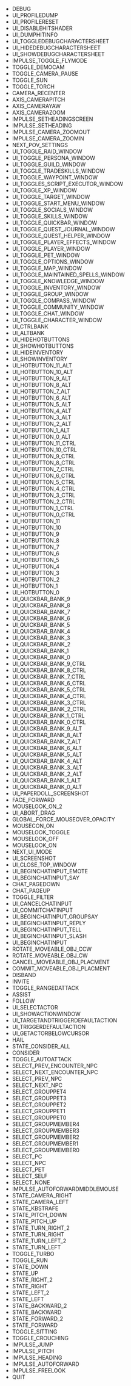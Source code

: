 - DEBUG
- UI_PROFILEDUMP
- UI_PROFILERESET
- UI_DISABLEHITSHADER
- UI_DUMPHITINFO
- UI_TOGGLEDEBUGCHARACTERSHEET
- UI_HIDEDEBUGCHARACTERSHEET
- UI_SHOWDEBUGCHARACTERSHEET
- IMPULSE_TOGGLE_FLYMODE
- TOGGLE_DEMOCAM
- TOGGLE_CAMERA_PAUSE
- TOGGLE_SUN
- TOGGLE_TORCH
- CAMERA_RECENTER
- AXIS_CAMERAPITCH
- AXIS_CAMERAYAW
- AXIS_CAMERAZOOM
- IMPULSE_SETHEADINGSCREEN
- IMPULSE_SETHEADING
- IMPULSE_CAMERA_ZOOMOUT
- IMPULSE_CAMERA_ZOOMIN
- NEXT_POV_SETTINGS
- UI_TOGGLE_RAID_WINDOW
- UI_TOGGLE_PERSONA_WINDOW
- UI_TOGGLE_GUILD_WINDOW
- UI_TOGGLE_TRADESKILLS_WINDOW
- UI_TOGGLE_WAYPOINT_WINDOW
- UI_TOGGLES_SCRIPT_EXECUTOR_WINDOW
- UI_TOGGLE_XP_WINDOW
- UI_TOGGLE_TARGET_WINDOW
- UI_TOGGLE_START_MENU_WINDOW
- UI_TOGGLE_SOCIALS_WINDOW
- UI_TOGGLE_SKILLS_WINDOW
- UI_TOGGLE_QUICKBAR_WINDOW
- UI_TOGGLE_QUEST_JOURNAL_WINDOW
- UI_TOGGLE_QUEST_HELPER_WINDOW
- UI_TOGGLE_PLAYER_EFFECTS_WINDOW
- UI_TOGGLE_PLAYER_WINDOW
- UI_TOGGLE_PET_WINDOW
- UI_TOGGLE_OPTIONS_WINDOW
- UI_TOGGLE_MAP_WINDOW
- UI_TOGGLE_MAINTAINED_SPELLS_WINDOW
- UI_TOGGLE_KNOWLEDGE_WINDOW
- UI_TOGGLE_INVENTORY_WINDOW
- UI_TOGGLE_GROUP_WINDOW
- UI_TOGGLE_COMPASS_WINDOW
- UI_TOGGLE_COMMUNITY_WINDOW
- UI_TOGGLE_CHAT_WINDOW
- UI_TOGGLE_CHARACTER_WINDOW
- UI_CTRLBANK
- UI_ALTBANK
- UI_HIDEHOTBUTTONS
- UI_SHOWHOTBUTTONS
- UI_HIDEINVENTORY
- UI_SHOWINVENTORY
- UI_HOTBUTTON_11_ALT
- UI_HOTBUTTON_10_ALT
- UI_HOTBUTTON_9_ALT
- UI_HOTBUTTON_8_ALT
- UI_HOTBUTTON_7_ALT
- UI_HOTBUTTON_6_ALT
- UI_HOTBUTTON_5_ALT
- UI_HOTBUTTON_4_ALT
- UI_HOTBUTTON_3_ALT
- UI_HOTBUTTON_2_ALT
- UI_HOTBUTTON_1_ALT
- UI_HOTBUTTON_0_ALT
- UI_HOTBUTTON_11_CTRL
- UI_HOTBUTTON_10_CTRL
- UI_HOTBUTTON_9_CTRL
- UI_HOTBUTTON_8_CTRL
- UI_HOTBUTTON_7_CTRL
- UI_HOTBUTTON_6_CTRL
- UI_HOTBUTTON_5_CTRL
- UI_HOTBUTTON_4_CTRL
- UI_HOTBUTTON_3_CTRL
- UI_HOTBUTTON_2_CTRL
- UI_HOTBUTTON_1_CTRL
- UI_HOTBUTTON_0_CTRL
- UI_HOTBUTTON_11
- UI_HOTBUTTON_10
- UI_HOTBUTTON_9
- UI_HOTBUTTON_8
- UI_HOTBUTTON_7
- UI_HOTBUTTON_6
- UI_HOTBUTTON_5
- UI_HOTBUTTON_4
- UI_HOTBUTTON_3
- UI_HOTBUTTON_2
- UI_HOTBUTTON_1
- UI_HOTBUTTON_0
- UI_QUICKBAR_BANK_9
- UI_QUICKBAR_BANK_8
- UI_QUICKBAR_BANK_7
- UI_QUICKBAR_BANK_6
- UI_QUICKBAR_BANK_5
- UI_QUICKBAR_BANK_4
- UI_QUICKBAR_BANK_3
- UI_QUICKBAR_BANK_2
- UI_QUICKBAR_BANK_1
- UI_QUICKBAR_BANK_0
- UI_QUICKBAR_BANK_9_CTRL
- UI_QUICKBAR_BANK_8_CTRL
- UI_QUICKBAR_BANK_7_CTRL
- UI_QUICKBAR_BANK_6_CTRL
- UI_QUICKBAR_BANK_5_CTRL
- UI_QUICKBAR_BANK_4_CTRL
- UI_QUICKBAR_BANK_3_CTRL
- UI_QUICKBAR_BANK_2_CTRL
- UI_QUICKBAR_BANK_1_CTRL
- UI_QUICKBAR_BANK_0_CTRL
- UI_QUICKBAR_BANK_9_ALT
- UI_QUICKBAR_BANK_8_ALT
- UI_QUICKBAR_BANK_7_ALT
- UI_QUICKBAR_BANK_6_ALT
- UI_QUICKBAR_BANK_5_ALT
- UI_QUICKBAR_BANK_4_ALT
- UI_QUICKBAR_BANK_3_ALT
- UI_QUICKBAR_BANK_2_ALT
- UI_QUICKBAR_BANK_1_ALT
- UI_QUICKBAR_BANK_0_ALT
- UI_PAPERDOLL_SCREENSHOT
- FACE_FORWARD
- MOUSELOOK_ON_2
- UI_ABORT_DRAG
- GLOBAL_FORCE_MOUSEOVER_OPACITY
- MOUSECON_ON
- MOUSELOOK_TOGGLE
- MOUSELOOK_OFF
- MOUSELOOK_ON
- NEXT_UI_MODE
- UI_SCREENSHOT
- UI_CLOSE_TOP_WINDOW
- UI_BEGINCHATINPUT_EMOTE
- UI_BEGINCHATINPUT_SAY
- CHAT_PAGEDOWN
- CHAT_PAGEUP
- TOGGLE_FILTER
- UI_CANCELCHATINPUT
- UI_COMMITCHATINPUT
- UI_BEGINCHATINPUT_GROUPSAY
- UI_BEGINCHATINPUT_REPLY
- UI_BEGINCHATINPUT_TELL
- UI_BEGINCHATINPUT_SLASH
- UI_BEGINCHATINPUT
- ROTATE_MOVEABLE_OBJ_CCW
- ROTATE_MOVEABLE_OBJ_CW
- CANCEL_MOVEABLE_OBJ_PLACMENT
- COMMIT_MOVEABLE_OBJ_PLACMENT
- DISBAND
- INVITE
- TOGGLE_RANGEDATTACK
- ASSIST
- FOLLOW
- UI_SELECTACTOR
- UI_SHOWACTIONWINDOW
- UI_TARGETANDTRIGGERDEFAULTACTION
- UI_TRIGGERDEFAULTACTION
- UI_GETACTORBELOWCURSOR
- HAIL
- STATE_CONSIDER_ALL
- CONSIDER
- TOGGLE_AUTOATTACK
- SELECT_PREV_ENCOUNTER_NPC
- SELECT_NEXT_ENCOUNTER_NPC
- SELECT_PREV_NPC
- SELECT_NEXT_NPC
- SELECT_GROUPPET4
- SELECT_GROUPPET3
- SELECT_GROUPPET2
- SELECT_GROUPPET1
- SELECT_GROUPPET0
- SELECT_GROUPMEMBER4
- SELECT_GROUPMEMBER3
- SELECT_GROUPMEMBER2
- SELECT_GROUPMEMBER1
- SELECT_GROUPMEMBER0
- SELECT_PC
- SELECT_NPC
- SELECT_PET
- SELECT_SELF
- SELECT_NONE
- IMPULSE_AUTOFORWARDMIDDLEMOUSE
- STATE_CAMERA_RIGHT
- STATE_CAMERA_LEFT
- STATE_KBSTRAFE
- STATE_PITCH_DOWN
- STATE_PITCH_UP
- STATE_TURN_RIGHT_2
- STATE_TURN_RIGHT
- STATE_TURN_LEFT_2
- STATE_TURN_LEFT
- TOGGLE_TURBO
- TOGGLE_RUN
- STATE_DOWN
- STATE_UP
- STATE_RIGHT_2
- STATE_RIGHT
- STATE_LEFT_2
- STATE_LEFT
- STATE_BACKWARD_2
- STATE_BACKWARD
- STATE_FORWARD_2
- STATE_FORWARD
- TOGGLE_SITTING
- TOGGLE_CROUCHING
- IMPULSE_JUMP
- IMPULSE_PITCH
- IMPULSE_HEADING
- IMPULSE_AUTOFORWARD
- IMPULSE_FREELOOK
- QUIT
